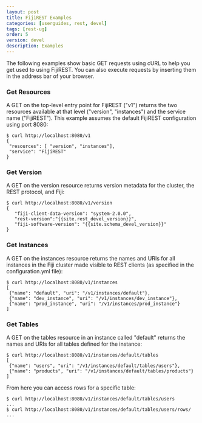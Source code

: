 ```yaml
---
layout: post
title: FijiREST Examples
categories: [userguides, rest, devel]
tags: [rest-ug]
order: 5
version: devel
description: Examples
---
```


The following examples show basic GET requests using cURL to help you get used to using FijiREST.
You can also execute requests by inserting them in the address bar of your browser.

### Get Resources

A GET on the top-level entry point for FijiREST ("v1") returns the two resources available
at that level ("version", "instances") and the service name ("FijiREST"). This example
assumes the default FijiREST configuration using port 8080:

    $ curl http://localhost:8080/v1
    {
     "resources": [ "version", "instances"],
     "service": "FijiREST"
    }

### Get Version

A GET on the version resource returns version metadata for the cluster, the REST protocol,
and Fiji:

    $ curl http://localhost:8080/v1/version
    {
       "fiji-client-data-version": "system-2.0.0",
       "rest-version":"{{site.rest_devel_version}}",
       "fiji-software-version": "{{site.schema_devel_version}}"
    }

### Get Instances

A GET on the instances resource returns the names and URIs for all instances in the Fiji cluster
made visible to REST clients (as specified in the configuration.yml file):

    $ curl http://localhost:8080/v1/instances
    [
     {"name": "default", "uri": "/v1/instances/default"},
     {"name": "dev_instance", "uri": "/v1/instances/dev_instance"},
     {"name": "prod_instance", "uri": "/v1/instances/prod_instance"}
    ]

### Get Tables

A GET on the tables resource in an instance called "default" returns
the names and URIs for all tables defined for the instance:

    $ curl http://localhost:8080/v1/instances/default/tables
    [
     {"name": "users", "uri": "/v1/instances/default/tables/users"},
     {"name": "products", "uri": "/v1/instances/default/tables/products"}
    ]

From here you can access rows for a specific table:

    $ curl http://localhost:8080/v1/instances/default/tables/users
    ...
    $ curl http://localhost:8080/v1/instances/default/tables/users/rows/
    ...
